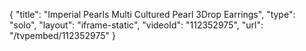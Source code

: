 {
    "title": "Imperial Pearls Multi Cultured Pearl 3Drop Earrings",
    "type": "solo",
    "layout": "iframe-static",
    "videoId": "112352975",
    "url": "\/tvpembed\/112352975"
}